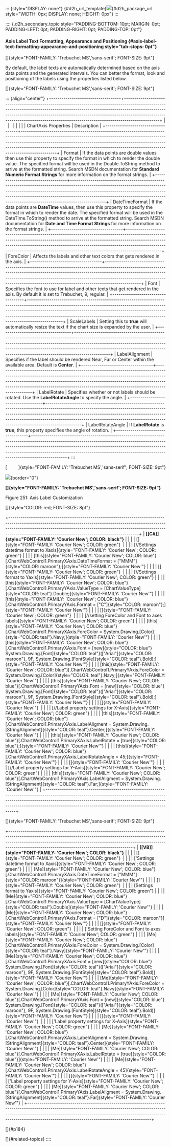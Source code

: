 ::: {style="DISPLAY: none"}
[](ms-xhelp:///?Id=d2h_url_template){#d2h_url_template}![](!package_url!){#d2h_package_url style="WIDTH: 0px; DISPLAY: none; HEIGHT: 0px"}
:::

:::: {.d2h_secondary_topic style="PADDING-BOTTOM: 10pt; MARGIN: 0pt; PADDING-LEFT: 0pt; PADDING-RIGHT: 0pt; PADDING-TOP: 0pt"}
#### Axis Label Text Formatting, Appearance and Positioning {#axis-label-text-formatting-appearance-and-positioning style="tab-stops: 0pt"}

[]{style="FONT-FAMILY: 'Trebuchet MS','sans-serif'; FONT-SIZE: 9pt"} 

By default, the label texts are automatically determined based on the axis data points and the generated intervals. You can better the format, look and positioning of the labels using the properties listed below.

[]{style="FONT-FAMILY: 'Trebuchet MS','sans-serif'; FONT-SIZE: 9pt"} 

::: {align="center"}
+-----------------------------------+-----------------------------------------------------------------------------------------------------------------------------------------------------------------------------------------------------------------------------------------------------------------------------------------------------------------------------------------+
|                                   |                                                                                                                                                                                                                                                                                                                                         |
|                                   |                                                                                                                                                                                                                                                                                                                                         |
| ChartAxis Properties              | Description                                                                                                                                                                                                                                                                                                                             |
+-----------------------------------+-----------------------------------------------------------------------------------------------------------------------------------------------------------------------------------------------------------------------------------------------------------------------------------------------------------------------------------------+
| Format                            | If the data points are double values then use this property to specify the format in which to render the double value. The specified format will be used in the Double.ToString method to arrive at the formatted string. Search MSDN documentation for **Standard Numeric Format Strings** for more information on the format strings. |
+-----------------------------------+-----------------------------------------------------------------------------------------------------------------------------------------------------------------------------------------------------------------------------------------------------------------------------------------------------------------------------------------+
| DateTimeFormat                    | If the data points are **DateTime** values, then use this property to specify the format in which to render the date. The specified format will be used in the DateTime.ToString() method to arrive at the formatted string. Search MSDN documentation for **Date and Time Format Strings** for more information on the format strings. |
+-----------------------------------+-----------------------------------------------------------------------------------------------------------------------------------------------------------------------------------------------------------------------------------------------------------------------------------------------------------------------------------------+
| ForeColor                         | Affects the labels and other text colors that gets rendered in the axis.                                                                                                                                                                                                                                                                |
+-----------------------------------+-----------------------------------------------------------------------------------------------------------------------------------------------------------------------------------------------------------------------------------------------------------------------------------------------------------------------------------------+
| Font                              | Specifies the font to use for label and other texts that get rendered in the axis. By default it is set to Trebuchet, 9, regular.                                                                                                                                                                                                       |
+-----------------------------------+-----------------------------------------------------------------------------------------------------------------------------------------------------------------------------------------------------------------------------------------------------------------------------------------------------------------------------------------+
| ScaleLabels                       | Setting this to **true** will automatically resize the text if the chart size is expanded by the user.                                                                                                                                                                                                                                  |
+-----------------------------------+-----------------------------------------------------------------------------------------------------------------------------------------------------------------------------------------------------------------------------------------------------------------------------------------------------------------------------------------+
| LabelAlignment                    | Specifies if the label should be rendered Near, Far or Center within the available area. Default is **Center**.                                                                                                                                                                                                                         |
+-----------------------------------+-----------------------------------------------------------------------------------------------------------------------------------------------------------------------------------------------------------------------------------------------------------------------------------------------------------------------------------------+
| LabelRotate                       | Specifies whether or not labels should be rotated. Use the **LabelRotateAngle** to specify the angle.                                                                                                                                                                                                                                   |
+-----------------------------------+-----------------------------------------------------------------------------------------------------------------------------------------------------------------------------------------------------------------------------------------------------------------------------------------------------------------------------------------+
| LabelRotateAngle                  | If **LabelRotate** is **true**, this property specifies the angle of rotation.                                                                                                                                                                                                                                                          |
+-----------------------------------+-----------------------------------------------------------------------------------------------------------------------------------------------------------------------------------------------------------------------------------------------------------------------------------------------------------------------------------------+
:::

[         ]{style="FONT-FAMILY: 'Trebuchet MS','sans-serif'; FONT-SIZE: 9pt"}

![](ImagesExt/image64_258.jpg){border="0"}

**[]{style="FONT-FAMILY: 'Trebuchet MS','sans-serif'; FONT-SIZE: 9pt"}** 

Figure 251: Axis Label Customization

[]{style="COLOR: red; FONT-SIZE: 8pt"} 

+---------------------------------------------------------------------------------------------------------------------------------------------------------------------------------------------------------------------------------------------------------------------------------------------------------+
| **[\[C#\]]{style="FONT-FAMILY: 'Courier New'; COLOR: black"}**                                                                                                                                                                                                                                          |
|                                                                                                                                                                                                                                                                                                         |
| []{style="FONT-FAMILY: 'Courier New'; COLOR: green"}                                                                                                                                                                                                                                                    |
|                                                                                                                                                                                                                                                                                                         |
| [//Settings datetime format to Xaxis]{style="FONT-FAMILY: 'Courier New'; COLOR: green"}                                                                                                                                                                                                                 |
|                                                                                                                                                                                                                                                                                                         |
| [this]{style="FONT-FAMILY: 'Courier New'; COLOR: blue"}[.ChartWebControl1.PrimaryXAxis.DateTimeFormat = [\"MMM\"]{style="COLOR: maroon"};]{style="FONT-FAMILY: 'Courier New'"}                                                                                                                          |
|                                                                                                                                                                                                                                                                                                         |
| []{style="FONT-FAMILY: 'Courier New'; COLOR: green"}                                                                                                                                                                                                                                                    |
|                                                                                                                                                                                                                                                                                                         |
| [//Settings format to Yaxis]{style="FONT-FAMILY: 'Courier New'; COLOR: green"}                                                                                                                                                                                                                          |
|                                                                                                                                                                                                                                                                                                         |
| [this]{style="FONT-FAMILY: 'Courier New'; COLOR: blue"}[.ChartWebControl1.PrimaryYAxis.ValueType = [ChartValueType]{style="COLOR: teal"}.Double;]{style="FONT-FAMILY: 'Courier New'"}                                                                                                                   |
|                                                                                                                                                                                                                                                                                                         |
| [this]{style="FONT-FAMILY: 'Courier New'; COLOR: blue"}[.ChartWebControl1.PrimaryYAxis.Format = [\"C\"]{style="COLOR: maroon"};]{style="FONT-FAMILY: 'Courier New'"}                                                                                                                                    |
|                                                                                                                                                                                                                                                                                                         |
| []{style="FONT-FAMILY: 'Courier New'; COLOR: green"}                                                                                                                                                                                                                                                    |
|                                                                                                                                                                                                                                                                                                         |
| [//setting ForeColor and Font to axes labels]{style="FONT-FAMILY: 'Courier New'; COLOR: green"}                                                                                                                                                                                                         |
|                                                                                                                                                                                                                                                                                                         |
| [this]{style="FONT-FAMILY: 'Courier New'; COLOR: blue"}[.ChartWebControl1.PrimaryXAxis.ForeColor = System.Drawing.[Color]{style="COLOR: teal"}.Navy;]{style="FONT-FAMILY: 'Courier New'"}                                                                                                               |
|                                                                                                                                                                                                                                                                                                         |
| [this]{style="FONT-FAMILY: 'Courier New'; COLOR: blue"}[.ChartWebControl1.PrimaryXAxis.Font = [new]{style="COLOR: blue"} System.Drawing.[Font]{style="COLOR: teal"}([\"Arial\"]{style="COLOR: maroon"}, 9F, System.Drawing.[FontStyle]{style="COLOR: teal"}.Bold);]{style="FONT-FAMILY: 'Courier New'"} |
|                                                                                                                                                                                                                                                                                                         |
| [this]{style="FONT-FAMILY: 'Courier New'; COLOR: blue"}[.ChartWebControl1.PrimaryYAxis.ForeColor = System.Drawing.[Color]{style="COLOR: teal"}.Navy;]{style="FONT-FAMILY: 'Courier New'"}                                                                                                               |
|                                                                                                                                                                                                                                                                                                         |
| [this]{style="FONT-FAMILY: 'Courier New'; COLOR: blue"}[.ChartWebControl1.PrimaryYAxis.Font = [new]{style="COLOR: blue"} System.Drawing.[Font]{style="COLOR: teal"}([\"Arial\"]{style="COLOR: maroon"}, 9F, System.Drawing.[FontStyle]{style="COLOR: teal"}.Bold);]{style="FONT-FAMILY: 'Courier New'"} |
|                                                                                                                                                                                                                                                                                                         |
| []{style="FONT-FAMILY: 'Courier New'"}                                                                                                                                                                                                                                                                  |
|                                                                                                                                                                                                                                                                                                         |
| [//Label property settings for X-Axis]{style="FONT-FAMILY: 'Courier New'; COLOR: green"}                                                                                                                                                                                                                |
|                                                                                                                                                                                                                                                                                                         |
| [this]{style="FONT-FAMILY: 'Courier New'; COLOR: blue"}[.ChartWebControl1.PrimaryXAxis.LabelAligment = System.Drawing.[StringAlignment]{style="COLOR: teal"}.Center;]{style="FONT-FAMILY: 'Courier New'"}                                                                                               |
|                                                                                                                                                                                                                                                                                                         |
| [this]{style="FONT-FAMILY: 'Courier New'; COLOR: blue"}[.ChartWebControl1.PrimaryXAxis.LabelRotate = [true]{style="COLOR: blue"};]{style="FONT-FAMILY: 'Courier New'"}                                                                                                                                  |
|                                                                                                                                                                                                                                                                                                         |
| [this]{style="FONT-FAMILY: 'Courier New'; COLOR: blue"}[.ChartWebControl1.PrimaryXAxis.LabelRotateAngle = 45;]{style="FONT-FAMILY: 'Courier New'"}                                                                                                                                                      |
|                                                                                                                                                                                                                                                                                                         |
| []{style="FONT-FAMILY: 'Courier New'"}                                                                                                                                                                                                                                                                  |
|                                                                                                                                                                                                                                                                                                         |
| [//Label property settings for Y-Axis]{style="FONT-FAMILY: 'Courier New'; COLOR: green"}                                                                                                                                                                                                                |
|                                                                                                                                                                                                                                                                                                         |
| [this]{style="FONT-FAMILY: 'Courier New'; COLOR: blue"}[.ChartWebControl1.PrimaryYAxis.LabelAligment = System.Drawing.[StringAlignment]{style="COLOR: teal"}.Far;]{style="FONT-FAMILY: 'Courier New'"}                                                                                                  |
+---------------------------------------------------------------------------------------------------------------------------------------------------------------------------------------------------------------------------------------------------------------------------------------------------------+

[]{style="FONT-FAMILY: 'Trebuchet MS','sans-serif'; FONT-SIZE: 9pt"} 

+------------------------------------------------------------------------------------------------------------------------------------------------------------------------------------------------------------------------------------------------------------------------------------------------------+
| **[\[VB\]]{style="FONT-FAMILY: 'Courier New'; COLOR: black"}**                                                                                                                                                                                                                                       |
|                                                                                                                                                                                                                                                                                                      |
| []{style="FONT-FAMILY: 'Courier New'; COLOR: green"}                                                                                                                                                                                                                                                 |
|                                                                                                                                                                                                                                                                                                      |
| [\'Settings datetime format to Xaxis]{style="FONT-FAMILY: 'Courier New'; COLOR: green"}                                                                                                                                                                                                              |
|                                                                                                                                                                                                                                                                                                      |
| [Me]{style="FONT-FAMILY: 'Courier New'; COLOR: blue"}[.ChartWebControl1.PrimaryXAxis.DateTimeFormat = [\"MMM\"]{style="COLOR: maroon"}]{style="FONT-FAMILY: 'Courier New'"}                                                                                                                          |
|                                                                                                                                                                                                                                                                                                      |
| []{style="FONT-FAMILY: 'Courier New'; COLOR: green"}                                                                                                                                                                                                                                                 |
|                                                                                                                                                                                                                                                                                                      |
| [Settings format to Yaxis]{style="FONT-FAMILY: 'Courier New'; COLOR: green"}                                                                                                                                                                                                                         |
|                                                                                                                                                                                                                                                                                                      |
| [Me]{style="FONT-FAMILY: 'Courier New'; COLOR: blue"}[.ChartWebControl1.PrimaryYAxis.ValueType = [ChartValueType]{style="COLOR: teal"}.Double]{style="FONT-FAMILY: 'Courier New'"}                                                                                                                   |
|                                                                                                                                                                                                                                                                                                      |
| [Me]{style="FONT-FAMILY: 'Courier New'; COLOR: blue"}[.ChartWebControl1.PrimaryYAxis.Format = [\"D\"]{style="COLOR: maroon"}]{style="FONT-FAMILY: 'Courier New'"}                                                                                                                                    |
|                                                                                                                                                                                                                                                                                                      |
| []{style="FONT-FAMILY: 'Courier New'; COLOR: green"}                                                                                                                                                                                                                                                 |
|                                                                                                                                                                                                                                                                                                      |
| [\'Setting ForeColor and Font to axes labels]{style="FONT-FAMILY: 'Courier New'; COLOR: green"}                                                                                                                                                                                                      |
|                                                                                                                                                                                                                                                                                                      |
| [Me]{style="FONT-FAMILY: 'Courier New'; COLOR: blue"}[.ChartWebControl1.PrimaryXAxis.ForeColor = System.Drawing.[Color]{style="COLOR: teal"}.Navy]{style="FONT-FAMILY: 'Courier New'"}                                                                                                               |
|                                                                                                                                                                                                                                                                                                      |
| [Me]{style="FONT-FAMILY: 'Courier New'; COLOR: blue"}[.ChartWebControl1.PrimaryXAxis.Font = [new]{style="COLOR: blue"} System.Drawing.[Font]{style="COLOR: teal"}([\"Arial\"]{style="COLOR: maroon"}, 9F, System.Drawing.[FontStyle]{style="COLOR: teal"}.Bold)]{style="FONT-FAMILY: 'Courier New'"} |
|                                                                                                                                                                                                                                                                                                      |
| [Me]{style="FONT-FAMILY: 'Courier New'; COLOR: blue"}[.ChartWebControl1.PrimaryYAxis.ForeColor = System.Drawing.[Color]{style="COLOR: teal"}.Navy]{style="FONT-FAMILY: 'Courier New'"}                                                                                                               |
|                                                                                                                                                                                                                                                                                                      |
| [Me]{style="FONT-FAMILY: 'Courier New'; COLOR: blue"}[.ChartWebControl1.PrimaryYAxis.Font = [new]{style="COLOR: blue"} System.Drawing.[Font]{style="COLOR: teal"}([\"Arial\"]{style="COLOR: maroon"}, 9F, System.Drawing.[FontStyle]{style="COLOR: teal"}.Bold)]{style="FONT-FAMILY: 'Courier New'"} |
|                                                                                                                                                                                                                                                                                                      |
| []{style="FONT-FAMILY: 'Courier New'"}                                                                                                                                                                                                                                                               |
|                                                                                                                                                                                                                                                                                                      |
| [\'Label property settings for X-Axis]{style="FONT-FAMILY: 'Courier New'; COLOR: green"}                                                                                                                                                                                                             |
|                                                                                                                                                                                                                                                                                                      |
| [Me]{style="FONT-FAMILY: 'Courier New'; COLOR: blue"}[.ChartWebControl1.PrimaryXAxis.LabelAligment = System.Drawing.[StringAlignment]{style="COLOR: teal"}.Center]{style="FONT-FAMILY: 'Courier New'"}                                                                                               |
|                                                                                                                                                                                                                                                                                                      |
| [Me]{style="FONT-FAMILY: 'Courier New'; COLOR: blue"}[.ChartWebControl1.PrimaryXAxis.LabelRotate = [true]{style="COLOR: blue"}]{style="FONT-FAMILY: 'Courier New'"}                                                                                                                                  |
|                                                                                                                                                                                                                                                                                                      |
| [Me]{style="FONT-FAMILY: 'Courier New'; COLOR: blue"}[.ChartWebControl1.PrimaryXAxis.LabelRotateAngle = 45]{style="FONT-FAMILY: 'Courier New'"}                                                                                                                                                      |
|                                                                                                                                                                                                                                                                                                      |
| []{style="FONT-FAMILY: 'Courier New'"}                                                                                                                                                                                                                                                               |
|                                                                                                                                                                                                                                                                                                      |
| [\'Label property settings for Y-Axis]{style="FONT-FAMILY: 'Courier New'; COLOR: green"}                                                                                                                                                                                                             |
|                                                                                                                                                                                                                                                                                                      |
| [Me]{style="FONT-FAMILY: 'Courier New'; COLOR: blue"}[.ChartWebControl1.PrimaryYAxis.LabelAligment = System.Drawing.[StringAlignment]{style="COLOR: teal"}.Far]{style="FONT-FAMILY: 'Courier New'"}                                                                                                  |
+------------------------------------------------------------------------------------------------------------------------------------------------------------------------------------------------------------------------------------------------------------------------------------------------------+

[]{#p184} 

[]{#related-topics}
::::

